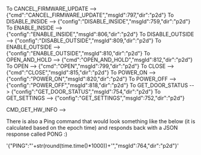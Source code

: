 To CANCEL_FIRMWARE_UPDATE --> {"cmd":"CANCEL_FIRMWARE_UPDATE","msgId":797,"dir":"p2d"}
To DISABLE_INSIDE --> {"config":"DISABLE_INSIDE","msgId":759,"dir":"p2d"}
To ENABLE_INSIDE --> {"config":"ENABLE_INSIDE","msgId":806,"dir":"p2d"}
To DISABLE_OUTSIDE --> {"config":"DISABLE_OUTSIDE","msgId":809,"dir":"p2d"}
To ENABLE_OUTSIDE --> {"config":"ENABLE_OUTSIDE","msgId":810,"dir":"p2d"}
To OPEN_AND_HOLD --> {"cmd":"OPEN_AND_HOLD","msgId":812,"dir":"p2d"}
To OPEN --> {"cmd":"OPEN","msgId":799,"dir":"p2d"}
To CLOSE --> {"cmd":"CLOSE","msgId":815,"dir":"p2d"}
To POWER_ON --> {"config":"POWER_ON","msgId":820,"dir":"p2d"}
To POWER_OFF --> {"config":"POWER_OFF","msgId":818,"dir":"p2d"}
To GET_DOOR_STATUS --> {"config":"GET_DOOR_STATUS","msgId":754,"dir":"p2d"}
To GET_SETTINGS --> {"config":"GET_SETTINGS","msgId":752,"dir":"p2d"}

CMD_GET_HW_INFO --> 


There is also a Ping command that would look something like the below (it is calculated based on the epoch time) and responds back with a JSON response called PONG :) 

'{"PING":"'+str(round(time.time()*1000))+'","msgId":764,"dir":"p2d"}'


